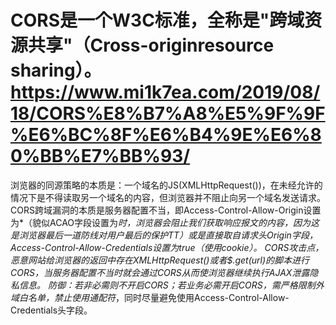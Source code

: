 # CORS是一个W3C标准，全称是"跨域资源共享"（Cross-originresource sharing）。https://www.mi1k7ea.com/2019/08/18/CORS%E8%B7%A8%E5%9F%9F%E6%BC%8F%E6%B4%9E%E6%80%BB%E7%BB%93/
浏览器的同源策略的本质是：一个域名的JS(XMLHttpRequest())，在未经允许的情况下是不得读取另一个域名的内容，但浏览器并不阻止向另一个域名发送请求。
CORS跨域漏洞的本质是服务器配置不当，即Access-Control-Allow-Origin设置为*（貌似ACAO字段设置为*时，浏览器会阻止我们获取响应报文的内容，因为这是浏览器最后一道防线对用户最后的保护TT）或是直接取自请求头Origin字段，Access-Control-Allow-Credentials设置为true（使用cookie）。
CORS攻击点，恶意网站给浏览器的返回中存在XMLHttpRequest()或者$.get(url)的脚本进行CORS，当服务器配置不当时就会通过CORS从而使浏览器继续执行AJAX泄露隐私信息。
防御：若非必需则不开启CORS；若业务必需开启CORS，需严格限制外域白名单，禁止使用通配符*，同时尽量避免使用Access-Control-Allow-Credentials头字段。